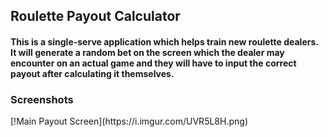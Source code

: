 <h2>Roulette Payout Calculator</h2>
<h4>This is a single-serve application which helps train new roulette dealers. It will generate a random bet on the screen which the dealer may encounter on an actual game and they will have to input the correct payout after calculating it themselves.</h4>

<h3>Screenshots</h3>
[!Main Payout Screen](https://i.imgur.com/UVR5L8H.png)

